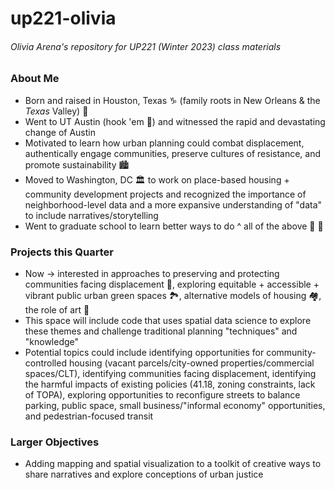 # **up221-olivia**
###### *Olivia Arena's repository for UP221 (Winter 2023) class materials*

### About Me
+ Born and raised in Houston, Texas :capricorn: (family roots in New Orleans & the *Texas* Valley) :cowboy_hat_face:
+ Went to UT Austin (hook 'em :metal:) and witnessed the rapid and devastating change of Austin 
+ Motivated to learn how urban planning could combat displacement, authentically engage communities, preserve cultures of resistance, and promote sustainability :cityscape:	
+ Moved to Washington, DC :classical_building: to work on place-based housing + community development projects and recognized the importance of neighborhood-level data and a more expansive understanding of "data" to include narratives/storytelling
+ Went to graduate school to learn better ways to do ^ all of the above :memo: :thought_balloon:

### Projects this Quarter
+ Now -> interested in approaches to preserving and protecting communities facing displacement :fist_right:, exploring equitable + accessible + vibrant public urban green spaces :national_park:, alternative models of housing :houses:, the role of art :art: 
+ This space will include code that uses spatial data science to explore these themes and challenge traditional planning "techniques" and "knowledge" 
+ Potential topics could include identifying opportunities for community-controlled housing (vacant parcels/city-owned properties/commercial spaces/CLT), identifying communities facing displacement, identifying the harmful impacts of existing policies (41.18, zoning constraints, lack of TOPA), exploring opportunities to reconfigure streets to balance parking, public space, small business/"informal economy" opportunities, and pedestrian-focused transit

### Larger Objectives
+ Adding mapping and spatial visualization to a toolkit of creative ways to share narratives and explore conceptions of urban justice 
